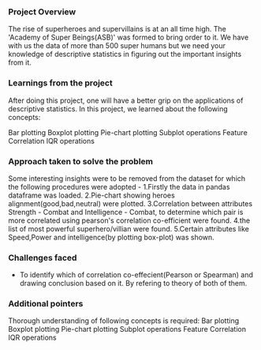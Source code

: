 ### Project Overview

 The rise of superheroes and supervillains is at an all time high. The 'Academy of Super Beings(ASB)' was formed to bring order to it. We have with us the data of more than 500 super humans but we need your knowledge of descriptive statistics in figuring out the important insights from it.


### Learnings from the project

 After doing this project, one will have a better grip on the applications of descriptive statistics. In this project, we learned about the following concepts:

Bar plotting
Boxplot plotting
Pie-chart plotting
Subplot operations
Feature Correlation
IQR operations


### Approach taken to solve the problem

 Some interesting insights were to be removed from the dataset for which the following procedures were adopted -
1.Firstly the data in pandas dataframe was loaded.
2.Pie-chart showing heroes alignment(good,bad,neutral) were plotted.
3.Correlation between attributes Strength - Combat and Intelligence - Combat, to determine which pair is more correlated using pearson's correlation co-efficient were found.
4.the list of most powerful superhero/villian were found.
5.Certain attributes like Speed,Power and intelligence(by plotting box-plot) was shown.


### Challenges faced

 - To identify which  of correlation co-effecient(Pearson or Spearman) and drawing conclusion based on it.
By refering to theory of both of them.


### Additional pointers

 Thorough understanding of following concepts is required:
Bar plotting
Boxplot plotting
Pie-chart plotting
Subplot operations
Feature Correlation
IQR operations


